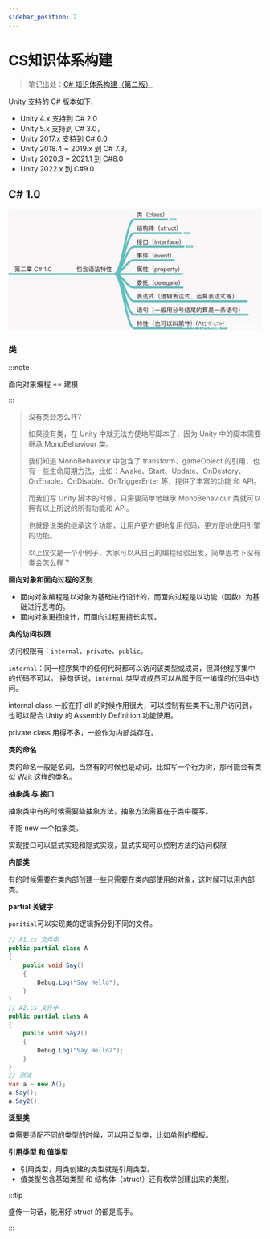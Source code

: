 ```yaml
---
sidebar_position: 2
---
```


# CS知识体系构建

> 笔记出处：[C# 知识体系构建（第二版）](https://learn.u3d.cn/tutorial/csharp_map_build)

Unity 支持的 C# 版本如下:

- Unity 4.x 支持到 C# 2.0
- Unity 5.x 支持到 C# 3.0，
- Unity 2017.x 支持到 C# 6.0
- Unity 2018.4 ~ 2019.x 到 C# 7.3。
- Unity 2020.3 ~ 2021.1 到 C#8.0
- Unity 2022.x 到 C#9.0

## C# 1.0

![image-20220427184035805](src/image-20220427184035805.png)

### 类

:::note

面向对象编程 == 建模

:::

> 没有类会怎么样?
>
> 如果没有类，在 Unity 中就无法方便地写脚本了，因为 Unity 中的脚本需要继承 MonoBehaviour 类。
>
> 我们知道 MonoBehaviour 中包含了 transform、gameObject 的引用，也有一些生命周期方法，比如：Awake、Start、Update、OnDestory、OnEnable、OnDisable、OnTriggerEnter 等，提供了丰富的功能 和 API。
>
> 而我们写 Unity 脚本的时候，只需要简单地继承 MonoBehaviour 类就可以拥有以上所说的所有功能和 API。
>
> 也就是说类的继承这个功能，让用户更方便地复用代码，更方便地使用引擎的功能。
>
> 以上仅仅是一个小例子，大家可以从自己的编程经验出发，简单思考下没有类会怎么样？

**面向对象和面向过程的区别**

- 面向对象编程是以对象为基础进行设计的，而面向过程是以功能（函数）为基础进行思考的。
- 面向对象更擅设计，而面向过程更擅长实现。

**类的访问权限**

访问权限有：`internal`、`private`、`public`。

`internal`：同一程序集中的任何代码都可以访问该类型或成员，但其他程序集中的代码不可以。 换句话说，`internal` 类型或成员可以从属于同一编译的代码中访问。

internal class 一般在打 dll 的时候作用很大，可以控制有些类不让用户访问到，也可以配合 Unity 的 Assembly Definition 功能使用。

private class 用得不多，一般作为内部类存在。

**类的命名**

类的命名一般是名词，当然有的时候也是动词，比如写一个行为树，那可能会有类似 Wait 这样的类名。

**抽象类 与 接口**

抽象类中有的时候需要些抽象方法，抽象方法需要在子类中覆写。

不能 new 一个抽象类。

实现接口可以显式实现和隐式实现，显式实现可以控制方法的访问权限

**内部类**

有的时候需要在类内部创建一些只需要在类内部使用的对象，这时候可以用内部类。

**partial 关键字**

`paritial`可以实现类的逻辑拆分到不同的文件。

```csharp
// A1.cs 文件中 
public partial class A 
{     
    public void Say()     
    {         
        Debug.Log("Say Hello");     
    } 
}  
// A2.cs 文件中 
public partial class A 
{     
    public void Say2()     
    {         
        Debug.Log("Say Hello2");     
    } 
}
// 测试 
var a = new A(); 
a.Say(); 
a.Say2(); 
```

**泛型类**

类需要适配不同的类型的时候，可以用泛型类，比如单例的模板。

**引用类型 和 值类型**

- 引用类型，用类创建的类型就是引用类型。
- 值类型包含基础类型 和 结构体（struct）还有枚举创建出来的类型。

:::tip

盛传一句话，能用好 struct 的都是高手。

:::